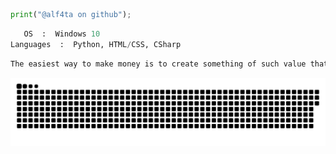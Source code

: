 ```python
print("@alf4ta on github");
```

```python
   OS  :  Windows 10
Languages  :  Python, HTML/CSS, CSharp
```

```css
The easiest way to make money is to create something of such value that everybody wants and go out and give and create value, the money comes automatically
```

<a href="[https://discord.gg/S7sb24pCzn](https://www.youtube.com/watch?v=dQw4w9WgXcQ)" target="_blank"><img src="https://github.com/alf4ta/snake/blob/main/github-contribution-grid-snake.svg" alt="snake"></a>
